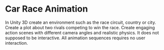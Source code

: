 # Car Race Animation
In Unity 3D create an environment such as the race circuit, country or city. Create a plot about two rivals competing to win the race. Create engaging action scenes with different camera angles and realistic physics. It does not supposed to be interactive. All animation sequences requires no user interaction.
